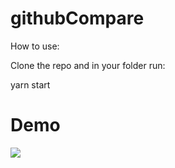 # githubCompare


How to use:

Clone the repo and in your folder run:

yarn start

# Demo
![](src/demo/githubCompare.gif)
